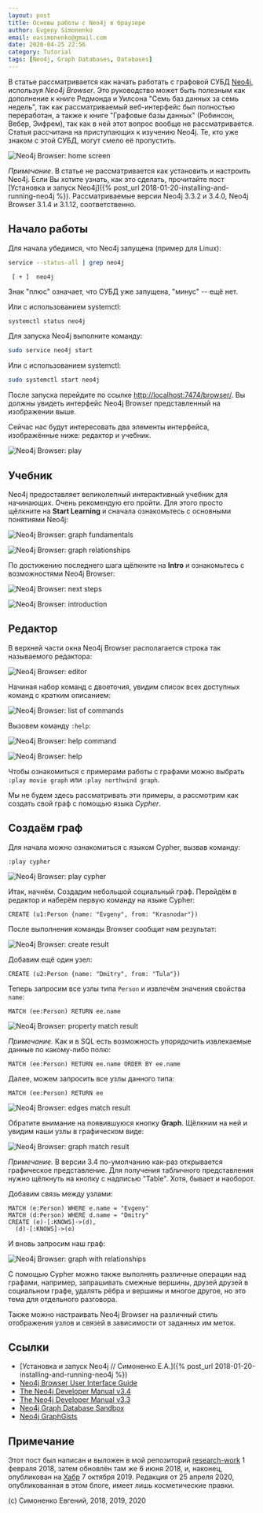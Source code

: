 ```yaml
---
layout: post
title: Основы работы с Neo4j в браузере
author: Evgeny Simonenko
email: easimonenko@gmail.com
date: 2020-04-25 22:56
category: Tutorial
tags: [Neo4j, Graph Databases, Databases]
---
```


В статье рассматривается как начать работать с графовой СУБД
[Neo4j](https://neo4j.com/), используя *Neo4j Browser*. Это руководство может быть
полезным как дополнение к книге Редмонда и Уилсона "Семь баз данных за семь
недель", так как рассматриваемый веб-интерфейс был полностью переработан, а также
к книге "Графовые базы данных" (Робинсон, Вебер, Эифрем), так как в ней этот вопрос
вообще не рассматривается. Статья рассчитана на приступающих к изучению Neo4j. Те,
кто уже знаком с этой СУБД, могут смело её пропустить.

![Neo4j Browser: home screen](/images/neo4j-browser-home.png)

<!-- end-of-lead -->

*Примечание*. В статье не рассматривается как установить и настроить Neo4j. Если
Вы хотите узнать, как это сделать, прочитайте пост
[Установка и запуск Neo4j]({% post_url 2018-01-20-installing-and-running-neo4j %}).
Рассматриваемые версии Neo4j 3.3.2 и 3.4.0, Neo4j Browser 3.1.4 и 3.1.12,
соответственно.

## Начало работы

Для начала убедимся, что Neo4j запущена (пример для Linux):

``` sh
service --status-all | grep neo4j
```

``` plain
 [ + ]  neo4j
```

Знак "плюс" означает, что СУБД уже запущена, "минус" -- ещё нет.

Или с использованием systemctl:

``` sh
systemctl status neo4j
```

Для запуска Neo4j выполните команду:

``` sh
sudo service neo4j start
```

Или с использованием systemctl:

``` sh
sudo systemctl start neo4j
```

После запуска перейдите по ссылке <http://localhost:7474/browser/>. Вы должны
увидеть интерфейс Neo4j Browser представленный на изображении выше.

Сейчас нас будут интересовать два элементы интерфейса, изображённые ниже: редактор
и учебник.

![Neo4j Browser: play](/images/neo4j-browser-play.png)

## Учебник

Neo4j предоставляет великолепный интерактивный учебник для начинающих. Очень
рекомендую его пройти. Для этого просто щёлкните на **Start Learning** и сначала
ознакомьтесь с основными понятиями Neo4j:

![Neo4j Browser: graph fundamentals](/images/neo4j-play-concepts-fundamentals.png)

![Neo4j Browser: graph relationships](/images/neo4j-play-concepts-relationships.png)

По достижению последнего шага щёлкните на **Intro** и ознакомьтесь с возможностями
Neo4j Browser:

![Neo4j Browser: next steps](/images/neo4j-play-next-steps.png)

![Neo4j Browser: introduction](/images/neo4j-play-introduction.png)

## Редактор

В верхней части окна Neo4j Browser располагается строка так называемого редактора:

![Neo4j Browser: editor](/images/neo4j-browser-editor.png)

Начиная набор команд с двоеточия, увидим список всех доступных команд с кратким
описанием:

![Neo4j Browser: list of commands](/images/neo4j-editor-list.png)

Вызовем команду `:help`:

![Neo4j Browser: help command](/images/neo4j-editor-help.png)

![Neo4j Browser: help](/images/neo4j-browser-help.png)

Чтобы ознакомиться с примерами работы с графами можно выбрать
`:play movie graph` или `:play northwind graph`.

Мы не будем здесь рассматривать эти примеры, а рассмотрим как создать свой граф с
помощью языка _Cypher_.

## Создаём граф

Для начала можно ознакомиться с языком Cypher, вызвав команду:

``` neo4j
:play cypher
```

![Neo4j Browser: play cypher](/images/neo4j-play-cypher.png)

Итак, начнём. Создадим небольшой социальный граф. Перейдём в редактор и наберём
первую команду на языке Cypher:

``` cypher
CREATE (u1:Person {name: "Evgeny", from: "Krasnodar"})
```

После выполнения команды Browser сообщит нам результат:

![Neo4j Browser: create result](/images/neo4j-browser-create-result.png)

Добавим ещё один узел:

``` cypher
CREATE (u2:Person {name: "Dmitry", from: "Tula"})
```

Теперь запросим все узлы типа `Person` и извлечём значения свойства `name`:

``` cypher
MATCH (ee:Person) RETURN ee.name
```

![Neo4j Browser: property match result](/images/neo4j-cypher-match-property.png)

_Примечание._ Как и в SQL есть возможность упорядочить извлекаемые данные по
какому-либо полю:

``` cypher
MATCH (ee:Person) RETURN ee.name ORDER BY ee.name
```

Далее, можем запросить все узлы данного типа:

``` cypher
MATCH (ee:Person) RETURN ee
```

![Neo4j Browser: edges match result](/images/neo4j-cypher-match-edges.png)

Обратите внимание на появившуюся кнопку **Graph**. Щёлкним на ней и увидим наши
узлы в графическом виде:

![Neo4j Browser: graph match result](/images/neo4j-cypher-match-graph.png)

_Примечание._ В версии 3.4 по-умолчанию как-раз открывается графическое
представление. Для получения табличного представления нужно щёлкнуть на кнопку с
надписью "Table". Хотя, бывает и наоборот.

Добавим связь между узлами:

``` cypher
MATCH (e:Person) WHERE e.name = "Evgeny"
MATCH (d:Person) WHERE d.name = "Dmitry"
CREATE (e)-[:KNOWS]->(d),
  (d)-[:KNOWS]->(e)
```

И вновь запросим наш граф:

![Neo4j Browser: graph with relationships](/images/neo4j-cypher-with-relationships.png)

С помощью Cypher можно также выполнять различные операции над графами, например,
запрашивать смежные вершины, друзей друзей в социальном графе, удалять рёбра и
вершины и многое другое, но это тема для отдельного разговора.

Также можно настраивать Neo4j Browser на различный стиль отображения узлов и
связей в зависимости от заданных им меток.

## Ссылки

- [Установка и запуск Neo4j // Симоненко Е.А.]({% post_url 2018-01-20-installing-and-running-neo4j %})
- [Neo4j Browser User Interface Guide](https://neo4j.com/developer/neo4j-browser/)
- [The Neo4j Developer Manual v3.4](https://neo4j.com/docs/developer-manual/3.4/)
- [The Neo4j Developer Manual v3.3](https://neo4j.com/docs/developer-manual/3.3/)
- [Neo4j Graph Database Sandbox](https://neo4j.com/sandbox-v2/)
- [Neo4j GraphGists](https://neo4j.com/graphgists/)

## Примечание

Этот пост был написан и выложен в мой репозиторий
[research-work](https://github.com/easimonenko/research-work)
1 февраля 2018, затем обновлён там же 6 июня 2018, и, наконец,
опубликован на [Хабр](https://habr.com/ru/post/470541/) 7 октября 2019. Редакция
от 25 апреля 2020, опубликованная в этом блоге, имеет лишь косметические правки.

(c) Симоненко Евгений, 2018, 2019, 2020
